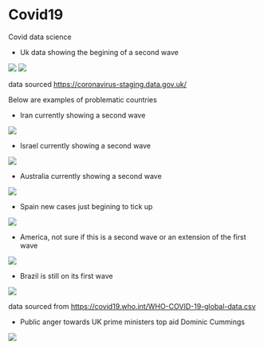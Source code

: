 # Covid19
Covid data science


* Uk data showing the begining of a second wave 

![](/UK_Data/UK_New_Cases.png)
![](/UK_Data/UK_New_Deaths.png)

data sourced https://coronavirus-staging.data.gov.uk/


Below are examples of problematic countries

* Iran currently showing a second wave

![](/WHO_Data/Iran.png)

* Israel currently showing a second wave

![](/WHO_Data/Israel.png)

* Australia currently showing a second wave

![](/WHO_Data/Australia.png)

* Spain new cases just begining to tick up

![](/WHO_Data/Spain.png)

* America, not sure if this is a second wave or an extension of the first wave

![](/WHO_Data/USA.png)

* Brazil is still on its first wave

![](/WHO_Data/Brasil.png)

data sourced from https://covid19.who.int/WHO-COVID-19-global-data.csv

* Public anger towards UK prime ministers top aid Dominic Cummings 

![](Dominic_Cummings.jpg)






